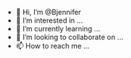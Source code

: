 - 👋 Hi, I’m @Bjennifer
- 👀 I’m interested in ...
- 🌱 I’m currently learning ...
- 💞️ I’m looking to collaborate on ...
- 📫 How to reach me ...

<!---
Bjennifer/Bjennifer is a ✨ special ✨ repository because its `README.md` (this file) appears on your GitHub profile.
You can click the Preview link to take a look at your changes.
---> 
